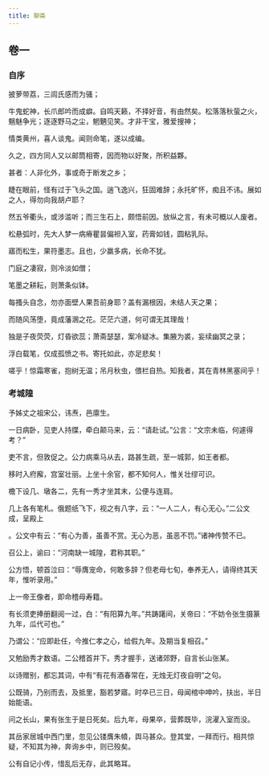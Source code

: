 ```yaml
---
title: 聊斋
---
```


## 卷一
### 自序
披萝带荔，三闾氏感而为骚；

牛鬼蛇神，长爪郎吟而成癖。自鸣天籁，不择好音，有由然矣。松落落秋萤之火，魑魅争光；逐逐野马之尘，魍魉见笑。才非干宝，雅爱搜神；

情类黄州，喜人谈鬼。闻则命笔，遂以成编。

久之，四方同人又以邮筒相寄，因而物以好聚，所积益夥。

甚者：人非化外，事或奇于断发之乡；

睫在眼前，怪有过于飞头之国。遄飞逸兴，狂固难辞；永托旷怀，痴且不讳。展如之人，得勿向我胡卢耶？

然五爷衢头，或涉滥听；而三生石上，颇悟前因。放纵之言，有未可概以人废者。

松悬弧时，先大人梦一病瘠瞿昙偏袒入室，药膏如钱，圆粘乳际。

寤而松生，果符墨志。且也，少羸多病，长命不犹。

门庭之凄寂，则冷淡如僧；

笔墨之耕耘，则萧条似钵。

每搔头自念，勿亦面壁人果吾前身耶？盖有漏根因，未结人天之果；

而随风荡堕，竟成藩溷之花。茫茫六道，何可谓无其理哉！

独是子夜荧荧，灯昏欲蕊；萧斋瑟瑟，案冷疑冰。集腋为裘，妄续幽冥之录；

浮白载笔，仅成孤愤之书。寄托如此，亦足悲矣！

嗟乎！惊霜寒雀，抱树无温；吊月秋虫，偎栏自热。知我者，其在青林黑塞间乎！


### 考城隍
予姊丈之祖宋公，讳焘，邑廪生。



一日病卧，见吏人持牒，牵白颠马来，云：“请赴试。”公言：“文宗未临，何遽得考？”

吏不言，但敦促之。公力病乘马从去，路甚生疏，至一城郭，如王者都。

移时入府廨，宫室壮丽。上坐十余官，都不知何人，惟关壮缪可识。

檐下设几、墩各二，先有一秀才坐其末，公便与连肩。

几上各有笔札。俄题纸飞下，视之有八字，云：“一人二人，有心无心。”二公文成，呈殿上

。公文中有云：“有心为善，虽善不赏。无心为恶，虽恶不罚。”诸神传赞不已。

召公上，谕曰：“河南缺一城隍，君称其职。”

公方悟，顿首泣曰：“辱膺宠命，何敢多辞？但老母七旬，奉养无人，请得终其天年，惟听录用。”

上一帝王像者，即命稽母寿籍。

有长须吏捧册翻阅一过，白：“有阳算九年。”共踌躇间，关帝曰：“不妨令张生摄篆九年，瓜代可也。”

乃谓公：“应即赴任，今推仁孝之心，给假九年。及期当复相召。”

又勉励秀才数语。二公稽首并下。秀才握手，送诸郊野，自言长山张某。

以诗赠别，都忘其词，中有“有花有酒春常在，无烛无灯夜自明”之句。

公既骑，乃别而去，及抵里，豁若梦寤。时卒已三日，母闻棺中呻吟，扶出，半日始能语。

问之长山，果有张生于是日死矣。后九年，母果卒，营葬既毕，浣濯入室而没。

其岳家居城中西门里，忽见公镂膺朱幩，舆马甚众。登其堂，一拜而行。相共惊疑，不知其为神，奔询乡中，则已殁矣。

公有自记小传，惜乱后无存，此其略耳。

